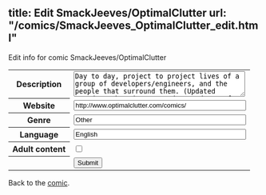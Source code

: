 title: Edit SmackJeeves/OptimalClutter
url: "/comics/SmackJeeves_OptimalClutter_edit.html"
---
Edit info for comic SmackJeeves/OptimalClutter

<form name="comic" action="http://gaepostmail.appspot.com/comic/" method="post">
<table class="comicinfo">
<tr>
<th>Description</th><td><textarea name="description" cols="40" rows="3">Day to day, project to project lives of a group of developers/engineers, and the people that surround them. (Updated Tuesday, Thursday, Saturday, and 1st of the month) (Random once a month strips have moved to the Extra Pages site)</textarea></td>
</tr>
<tr>
<th>Website</th><td><input type="text" name="url" value="http://www.optimalclutter.com/comics/" size="40"/></td>
</tr>
<tr>
<th>Genre</th><td><input type="text" name="genre" value="Other" size="40"/></td>
</tr>
<tr>
<th>Language</th><td><input type="text" name="language" value="English" size="40"/></td>
</tr>
<tr>
<th>Adult content</th><td><input type="checkbox" name="adult" value="adult" /></td>
</tr>
<tr>
<th></th><td>
<input type="hidden" name="comic" value="SmackJeeves_OptimalClutter" />
<input type="submit" name="submit" value="Submit" />
</td>
</tr>
</table>
</form>

Back to the [comic](SmackJeeves_OptimalClutter.html).
